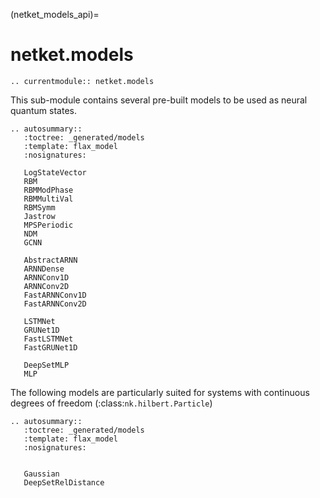 (netket_models_api)=
# netket.models

```{eval-rst}
.. currentmodule:: netket.models

```

This sub-module contains several pre-built models to be used as
neural quantum states.

```{eval-rst}
.. autosummary::
   :toctree: _generated/models
   :template: flax_model
   :nosignatures:

   LogStateVector
   RBM
   RBMModPhase
   RBMMultiVal
   RBMSymm
   Jastrow
   MPSPeriodic
   NDM
   GCNN

   AbstractARNN
   ARNNDense
   ARNNConv1D
   ARNNConv2D
   FastARNNConv1D
   FastARNNConv2D

   LSTMNet
   GRUNet1D
   FastLSTMNet
   FastGRUNet1D

   DeepSetMLP
   MLP

```

The following models are particularly suited for systems with continuous degrees of freedom (:class:`nk.hilbert.Particle`)

```{eval-rst}
.. autosummary::
   :toctree: _generated/models
   :template: flax_model
   :nosignatures:


   Gaussian
   DeepSetRelDistance
```